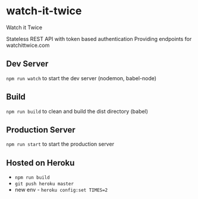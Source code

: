 # watch-it-twice
Watch it Twice

Stateless REST API with token based authentication
Providing endpoints for watchittwice.com

## Dev Server
`npm run watch` to start the dev server (nodemon, babel-node)

## Build
`npm run build` to clean and build the dist directory (babel)

## Production Server
`npm run start` to start the production server

## Hosted on Heroku
- `npm run build`
- `git push heroku master`
- new env - `heroku config:set TIMES=2`